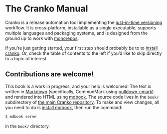 # The Cranko Manual

Cranko is a release automation tool implementing the [just-in-time
versioning](jit-versioning/) workflow. It is cross-platform, installable as a
single executable, supports multiple languages and packaging systems, and is
designed from the ground up to work with [monorepos].

[monorepos]: https://en.wikipedia.org/wiki/Monorepo

If you’re just getting started, your first step should probably be to to
[install cranko][installation]. Or, check the table of contents to the left if
you’d like to skip directly to a topic of interest.

[installation]: ./installation/index.md


## Contributions are welcome!

This book is a work in progress, and your help is welcomed! The text is written
in [Markdown] (specifically, CommonMark using [pulldown-cmark]) and rendered
into HTML using [mdbook]. The source code lives in the `book/` subdirectory of
[the main Cranko repository]. To make and view changes, all you need to do is
[install mdbook], then run the command:

```sh
$ mdbook serve
```

in the `book/` directory.

[Markdown]: https://commonmark.org/
[pulldown-cmark]: https://crates.io/crates/pulldown-cmark
[mdbook]: https://rust-lang-nursery.github.io/mdBook/
[the main Cranko repository]: https://github.com/pkgw/cranko
[install mdbook]: https://github.com/rust-lang-nursery/mdBook#installation
